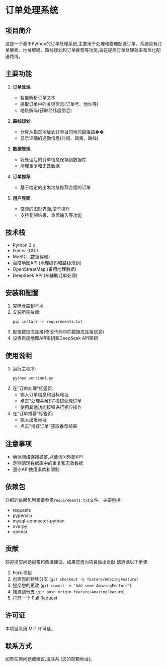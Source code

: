 # 订单处理系统

## 项目简介

这是一个基于Python的订单处理系统,主要用于处理和管理配送订单。系统具有订单解析、地址解码、路线规划和订单推荐等功能,旨在提高订单处理效率和优化配送路线。

## 主要功能

1. **订单处理**:
   - 智能解析订单文本
   - 提取订单中的关键信息(订单号、地址等)
   - 地址解码(获取经纬度信息)

2. **路线规划**:
   - 计算从指定地址到订单目的地的最佳路��
   - 显示详细的通勤信息(时间、距离、路线)

3. **数据管理**:
   - 将处理后的订单信息保存到数据库
   - 清理重复和无效数据

4. **订单推荐**:
   - 基于给定的出发地址推荐合适的订单

5. **用户界面**:
   - 直观的图形界面,便于操作
   - 支持复制结果、重置输入等功能

## 技术栈

- Python 3.x
- tkinter (GUI)
- MySQL (数据存储)
- 百度地图API (地理编码和路线规划)
- OpenStreetMap (备用地理数据)
- DeepSeek API (AI辅助订单处理)

## 安装和配置

1. 克隆仓库到本地
2. 安装所需依赖:
   ```
   pip install -r requirements.txt
   ```
3. 配置数据库连接(修改代码中的数据库连接信息)
4. 设置百度地图API密钥和DeepSeek API密钥

## 使用说明

1. 运行主程序:
   ```
   python version1.py
   ```
2. 在"订单处理"标签页:
   - 输入订单信息和目标地址
   - 点击"处理并解码"按钮处理订单
   - 使用其他功能按钮进行相应操作
3. 在"订单推荐"标签页:
   - 输入出发地址
   - 点击"推荐订单"获取推荐结果

## 注意事项

- 确保网络连接稳定,以便访问外部API
- 定期清理数据库中的重复和无效数据
- 遵守API使用条款和限制

## 依赖包

详细的依赖包列表请参见`requirements.txt`文件。主要包括:

- requests
- pyperclip
- mysql-connector-python
- overpy
- openai

## 贡献

欢迎提交问题报告和改进建议。如果您想为项目做出贡献,请遵循以下步骤:

1. Fork 项目
2. 创建您的特性分支 (`git checkout -b feature/AmazingFeature`)
3. 提交您的更改 (`git commit -m 'Add some AmazingFeature'`)
4. 推送到分支 (`git push origin feature/AmazingFeature`)
5. 打开一个 Pull Request

## 许可证

本项目采用 MIT 许可证。

## 联系方式

如有任何问题或建议,请联系 [您的邮箱地址]。